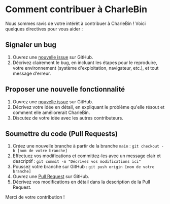 # Comment contribuer à CharleBin

Nous sommes ravis de votre intérêt à contribuer à CharleBin ! Voici quelques directives pour vous aider :

## Signaler un bug

1.  Ouvrez une [nouvelle issue](https://github.com/AudinotNoah/CharleBin/issues/new) sur GitHub.
2.  Décrivez clairement le bug, en incluant les étapes pour le reproduire, votre environnement (système d'exploitation, navigateur, etc.), et tout message d'erreur.

## Proposer une nouvelle fonctionnalité

1.  Ouvrez une [nouvelle issue](https://github.com/AudinotNoah/CharleBin/issues/new) sur GitHub.
2.  Décrivez votre idée en détail, en expliquant le problème qu'elle résout et comment elle améliorerait CharleBin.
3.  Discutez de votre idée avec les autres contributeurs.

## Soumettre du code (Pull Requests)

1.  Créez une nouvelle branche à partir de la branche `main` : `git checkout -b [nom de votre branche]`
2.  Effectuez vos modifications et committez-les avec un message clair et descriptif : `git commit -m "Décrivez vos modifications ici"`
3.  Poussez votre branche sur GitHub : `git push origin [nom de votre branche]`
4.  Ouvrez une [Pull Request](https://github.com/AudinotNoah/CharleBin/pulls) sur GitHub.
5.  Décrivez vos modifications en détail dans la description de la Pull Request.

Merci de votre contribution !